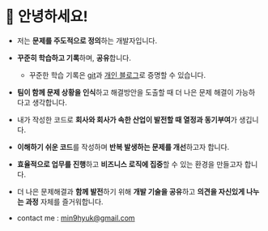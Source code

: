 # 👋 안녕하세요!
- 저는 **문제를 주도적으로 정의**하는 개발자입니다.
- **꾸준히 학습하고 기록**하며, **공유**합니다.
	- 꾸준한 학습 기록은 [git](https://github.com/nooblette)과 [개인  블로그](https://nooblette.tistory.com/)로 증명할 수 있습니다.
- **팀이 함께 문제 상황을 인식**하고 해결방안을 도출할 때 더 나은 문제 해결이 가능하다고 생각합니다.
- 내가 작성한 코드로 **회사와 회사가 속한 산업이 발전할 때 열정과 동기부여**가 생깁니다.
- **이해하기 쉬운 코드**를 작성하며 **반복 발생하는 문제를 개선**하고자 합니다.
- **효율적으로 업무를 진행**하고 **비즈니스 로직에 집중**할 수 있는 환경을 만들고자 합니다.
- 더 나은 문제해결과 **함께 발전**하기 위해 **개발 기술을 공유**하고 **의견을 자신있게 나누는 과정** 자체를 즐거워합니다.

- contact me : min9hyuk@gmail.com
